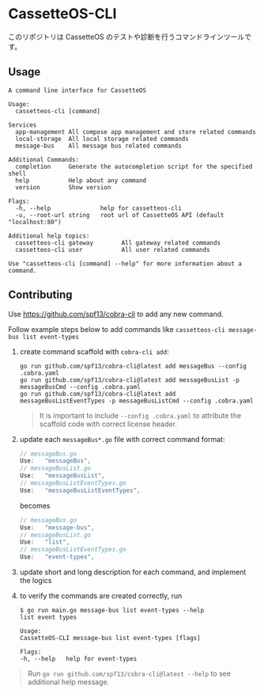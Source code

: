 # CassetteOS-CLI
このリポジトリは CassetteOS のテストや診断を行うコマンドラインツールです。  

## Usage

```text
A command line interface for CassetteOS

Usage:
  cassetteos-cli [command]

Services
  app-management All compose app management and store related commands
  local-storage  All local storage related commands
  message-bus    All message bus related commands

Additional Commands:
  completion     Generate the autocompletion script for the specified shell
  help           Help about any command
  version        Show version

Flags:
  -h, --help              help for cassetteos-cli
  -u, --root-url string   root url of CassetteOS API (default "localhost:80")

Additional help topics:
  cassetteos-cli gateway        All gateway related commands
  cassetteos-cli user           All user related commands

Use "cassetteos-cli [command] --help" for more information about a command.
```

## Contributing

Use <https://github.com/spf13/cobra-cli> to add any new command.

Follow example steps below to add commands like `cassetteos-cli message-bus list event-types`

1. create command scaffold with `cobra-cli add`:

    ```shell
    go run github.com/spf13/cobra-cli@latest add messageBus --config .cobra.yaml
    go run github.com/spf13/cobra-cli@latest add messageBusList -p messageBusCmd --config .cobra.yaml
    go run github.com/spf13/cobra-cli@latest add messageBusListEventTypes -p messageBusListCmd --config .cobra.yaml
    ```

    > It is important to include `--config .cobra.yaml` to attribute the scaffold code with correct license header.

2. update each `messageBus*.go` file with correct command format:

    ```go
    // messageBus.go
    Use:   "messageBus",
    // messageBusList.go
    Use:   "messageBusList",
    // messageBusListEventTypes.go
    Use:   "messageBusListEventTypes",
    ```

    becomes

    ```go
    // messageBus.go
    Use:   "message-bus",
    // messageBusList.go
    Use:   "list",
    // messageBusListEventTypes.go
    Use:   "event-types",
    ```

3. update short and long description for each command, and implement the logics

4. to verify the commands are created correctly, run

    ```shell
    $ go run main.go message-bus list event-types --help
    list event types

    Usage:
    CassetteOS-CLI message-bus list event-types [flags]

    Flags:
    -h, --help   help for event-types
    ```

> Run `go run github.com/spf13/cobra-cli@latest --help` to see additional help message.

